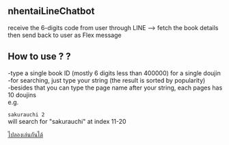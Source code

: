 ## nhentaiLineChatbot
receive the 6-digits code from user through LINE --> fetch the book details then send back to user as Flex message


## How to use ? ?
  -type a single book ID (mostly 6 digits less than 400000) for a single doujin
<br>
  -for searching, just type your string (the result is sorted by popularity)
<br>
  -besides that you can type the page name after your string, each pages has 10 doujins 
<br>
  e.g. 
  
  ```sakurauchi 2```
<br>
   will search for "sakurauchi" at index 11-20


[ไปลองเล่นกันได้](https://lin.ee/bxd5o2X)  